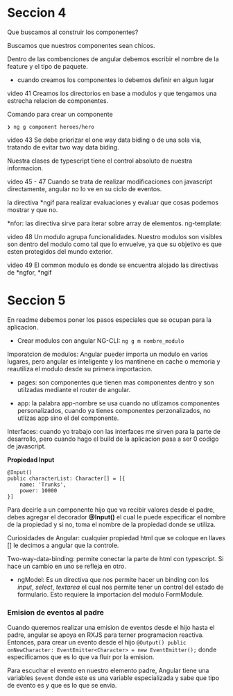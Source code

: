 # Seccion 4
Que buscamos al construir los componentes?

Buscamos que nuestros componentes sean chicos.


Dentro de las combenciones de angular debemos escribir el nombre de la feature y el tipo de paquete.

- cuando creamos los componentes lo debemos definir en algun lugar

video 41
Creamos los directorios en base a modulos y que tengamos una estrecha relacion de componentes.

Comando para crear un componente
```
❯ ng g component heroes/hero
```

video 43
Se debe priorizar el one way data biding o de una sola via, tratando de evitar two way data biding.

Nuestra clases de typescript tiene el control absoluto de nuestra informacion.


video 45 - 47
Cuando se trata de realizar modificaciones con javascript directamente, angular no lo ve en su ciclo de eventos.

la directiva *ngif para realizar evaluaciones y evaluar que cosas podemos mostrar y que no.

*nfor: las directiva sirve para iterar sobre array de elementos.
ng-template: 

video 48
Un modulo agrupa funcionalidades. Nuestro modulos son visibles son dentro del modulo como tal que lo envuelve, ya que su objetivo es que esten protegidos del mundo exterior.

video 49
El common modulo es donde se encuentra alojado las directivas de *ngfor, *ngif

# Seccion 5

En readme debemos poner los pasos especiales que se ocupan para la aplicacion.

- Crear modulos con angular NG-CLI: `ng g m nombre_modulo`

Imporatcion de modulos: Angular pueder importa un modulo 
en varios lugares, pero angular es inteligente y los mantinene en cache o memoria y reautiliza el modulo desde su primera importacion.

- pages: son componentes que tienen mas componentes dentro y son utilzadas mediante el router de angular. 

- app: la palabra app-nombre se usa cuando no utlizamos componentes personalizados, cuando ya tienes componentes perzonalizados, no utlizas app sino el del componente.

Interfaces: cuando yo trabajo con las interfaces me sirven para la parte de desarrollo, pero cuando hago el build de la aplicacion pasa a ser 0 codigo de javascript. 

**Propiedad Input**
```
@Input()
public characterList: Character[] = [{
    name: 'Trunks',
    power: 10000
}]
```

Para decirle a un componente hijo que va recibir valores desde el padre, debes agregar el decorador **@Input()** el cual le puede especificar el nombre de la propiedad y si no, toma el nombre de la propiedad donde se utiliza. 

Curiosidades de Angular: cualquier propiedad html que se coloque en llaves [] le decimos a angular que la controle.

Two-way-data-binding: permite conectar la parte de html con typescript. Si hace un cambio en uno se refleja en otro.

- ngModel: Es un directiva que nos permite hacer un binding con los *input*, *select*, *textarea* el cual nos permite tener un control del estado de formulario. Esto requiere la importacion del modulo FormModule.

### Emision de eventos al padre

Cuando queremos realizar una emision de eventos desde el hijo hasta el padre, angular se apoya en RXJS para terner programacion reactiva. Entonces, para crear un evento desde el hijo `@Output()
  public onNewCharacter: EventEmitter<Character> = new EventEmitter();` donde especificamos que es lo que va fluir por la emision.

Para escuchar el evento en nuestro elemento padre, Angular tiene una variables `$event` donde este es una variable especializada y sabe que tipo de evento es y que es lo que se envia.


